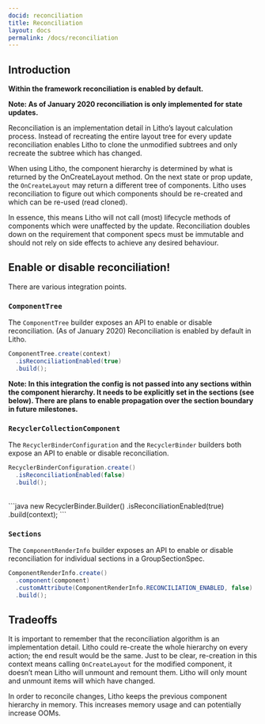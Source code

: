 ```yaml
---
docid: reconciliation
title: Reconciliation
layout: docs
permalink: /docs/reconciliation
---
```


## Introduction

**Within the framework reconciliation is enabled by default.**

**Note: As of January 2020 reconciliation is only implemented for state updates.**

Reconciliation is an implementation detail in Litho’s layout calculation process. Instead of
recreating the entire layout tree for every update reconciliation enables Litho to clone the
unmodified subtrees and only recreate the subtree which has changed.

When using Litho, the component hierarchy is determined by what is returned by the
OnCreateLayout method. On the next state or prop update, the `OnCreateLayout` may return a different
tree of components. Litho uses reconciliation to figure out which components should be re-created
and which can be re-used (read cloned).

In essence, this means Litho will not call (most) lifecycle methods of components which were
unaffected by the update. Reconciliation doubles down on the requirement that component specs must
be immutable and should not rely on side effects to achieve any desired behaviour.

## Enable or disable reconciliation!

There are various integration points.

### **`ComponentTree`**

The `ComponentTree` builder exposes an API to enable or disable reconciliation.
(As of January 2020) Reconciliation is enabled by default in Litho.

```java
ComponentTree.create(context)
  .isReconciliationEnabled(true)
  .build();
```

**Note: In this integration the config is not passed into any sections within the component
hierarchy. It needs to be explicitly set in the sections (see below). There are plans to enable
propagation over the section boundary in future milestones.**

### **`RecyclerCollectionComponent`**

The `RecyclerBinderConfiguration` and the `RecyclerBinder` builders both expose an API to enable or
disable reconciliation.

```java
RecyclerBinderConfiguration.create()
  .isReconciliationEnabled(false)
  .build();
```
<br>
```java
new RecyclerBinder.Builder()
  .isReconciliationEnabled(true)
  .build(context);
```

### **`Sections`**

The `ComponentRenderInfo` builder exposes an API to enable or disable reconciliation for individual
sections in a GroupSectionSpec.

```java
ComponentRenderInfo.create()
  .component(component)
  .customAttribute(ComponentRenderInfo.RECONCILIATION_ENABLED, false)
  .build();
```

## Tradeoffs

It is important to remember that the reconciliation algorithm is an implementation detail. Litho
could re-create the whole hierarchy on every action; the end result would be the same. Just to be
clear, re-creation in this context means calling `OnCreateLayout` for the modified component, it
doesn’t mean Litho will unmount and remount them. Litho will only mount and unmount items will
which have changed.

In order to reconcile changes, Litho keeps the previous component hierarchy in memory. This
increases memory usage and can potentially increase OOMs.
